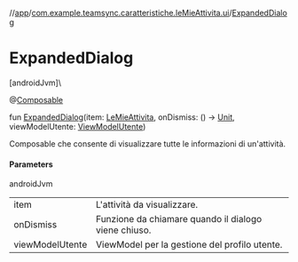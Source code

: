 //[app](../../index.md)/[com.example.teamsync.caratteristiche.leMieAttivita.ui](index.md)/[ExpandedDialog](-expanded-dialog.md)

# ExpandedDialog

[androidJvm]\

@[Composable](https://developer.android.com/reference/kotlin/androidx/compose/runtime/Composable.html)

fun [ExpandedDialog](-expanded-dialog.md)(item: [LeMieAttivita](../com.example.teamsync.caratteristiche.leMieAttivita.data.model/-le-mie-attivita/index.md), onDismiss: () -&gt; [Unit](https://kotlinlang.org/api/latest/jvm/stdlib/kotlin/-unit/index.html), viewModelUtente: [ViewModelUtente](../com.example.teamsync.caratteristiche.autentificazione.data.viewModel/-view-model-utente/index.md))

Composable che consente di visualizzare tutte le informazioni di un'attività.

#### Parameters

androidJvm

| | |
|---|---|
| item | L'attività da visualizzare. |
| onDismiss | Funzione da chiamare quando il dialogo viene chiuso. |
| viewModelUtente | ViewModel per la gestione del profilo utente. |
